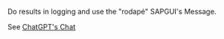 Do results in logging and use the "rodapé" SAPGUI's Message.

See [ChatGPT's Chat](https://chatgpt.com/share/dacc8f77-d4e5-430c-b193-e0984febcdaa)

